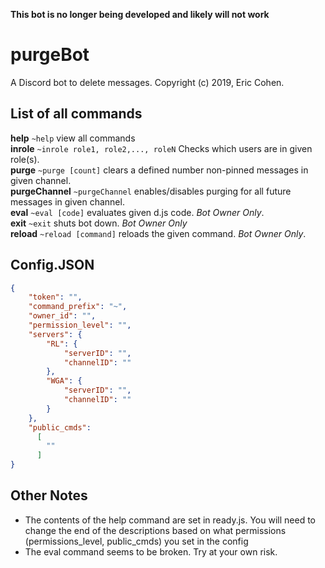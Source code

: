  **This bot is no longer being developed and likely will not work**

# purgeBot
A Discord bot to delete messages.
Copyright (c) 2019, Eric Cohen.
## List of all commands
**help**                         `~help` view all commands <br />
**inrole**                      `~inrole role1, role2,..., roleN` Checks which users are in given role(s). <br />
**purge**                      `~purge [count]` clears a defined number non-pinned messages in given channel. <br />
**purgeChannel**        `~purgeChannel` enables/disables purging for all future messages in given channel. <br />
**eval**                         `~eval [code]` evaluates given d.js code. _Bot Owner Only_. <br />
**exit**                          `~exit` shuts bot down. _Bot Owner Only_ <br />
**reload**                      `~reload [command]` reloads the given command. _Bot Owner Only_.

## Config.JSON
```json
{
    "token": "",
    "command_prefix": "~",
    "owner_id": "",
    "permission_level": "",
    "servers": {
        "RL": {
            "serverID": "",
            "channelID": ""
        },
        "WGA": {
            "serverID": "",
            "channelID": ""
        }
    },
    "public_cmds":
      [
        ""
      ]
}
```

## Other Notes
  * The contents of the help command are set in ready.js. You will need to change the end of the descriptions based on what permissions (permissions_level, public_cmds) you set in the config
  * The eval command seems to be broken. Try at your own risk.
